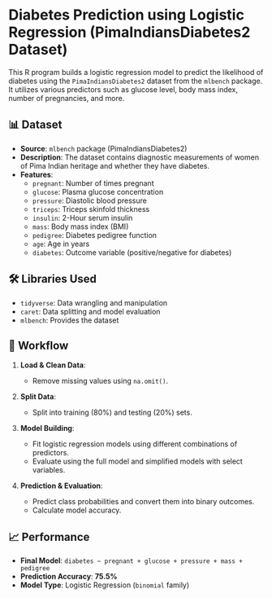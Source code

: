 # Diabetes Prediction using Logistic Regression (PimaIndiansDiabetes2 Dataset)

This R program builds a logistic regression model to predict the likelihood of diabetes using the `PimaIndiansDiabetes2` dataset from the `mlbench` package. It utilizes various predictors such as glucose level, body mass index, number of pregnancies, and more.

## 📊 Dataset

- **Source**: `mlbench` package (PimaIndiansDiabetes2)
- **Description**: The dataset contains diagnostic measurements of women of Pima Indian heritage and whether they have diabetes.
- **Features**:
  - `pregnant`: Number of times pregnant
  - `glucose`: Plasma glucose concentration
  - `pressure`: Diastolic blood pressure
  - `triceps`: Triceps skinfold thickness
  - `insulin`: 2-Hour serum insulin
  - `mass`: Body mass index (BMI)
  - `pedigree`: Diabetes pedigree function
  - `age`: Age in years
  - `diabetes`: Outcome variable (positive/negative for diabetes)

## 🛠 Libraries Used

- `tidyverse`: Data wrangling and manipulation
- `caret`: Data splitting and model evaluation
- `mlbench`: Provides the dataset

## 🚀 Workflow

1. **Load & Clean Data**:
   - Remove missing values using `na.omit()`.

2. **Split Data**:
   - Split into training (80%) and testing (20%) sets.

3. **Model Building**:
   - Fit logistic regression models using different combinations of predictors.
   - Evaluate using the full model and simplified models with select variables.

4. **Prediction & Evaluation**:
   - Predict class probabilities and convert them into binary outcomes.
   - Calculate model accuracy.

## 📈 Performance

- **Final Model**: `diabetes ~ pregnant + glucose + pressure + mass + pedigree`
- **Prediction Accuracy**: **75.5%**
- **Model Type**: Logistic Regression (`binomial` family)

